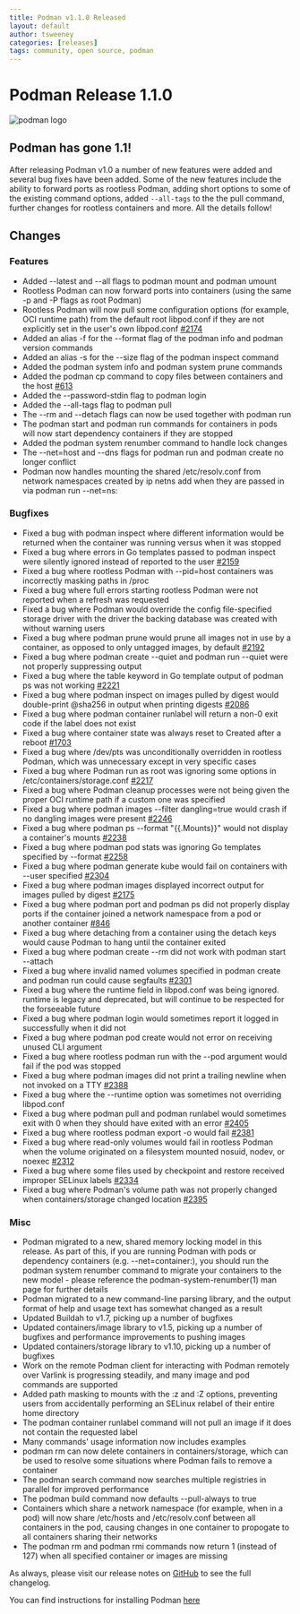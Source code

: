 ```yaml
---
title: Podman v1.1.0 Released
layout: default
author: tsweeney
categories: [releases]
tags: community, open source, podman
---
```


# Podman Release 1.1.0

![podman logo](https://podman.io/images/podman.svg)

## Podman has gone 1.1!

After releasing Podman v1.0 a number of new features were added and several bug fixes
have been added.  Some of the new features include the ability to forward ports as
rootless Podman, adding short options to some of the existing command options,
added `--all-tags` to the the pull command, further changes for
rootless containers and more.  All the details follow!

<!--readmore-->

## Changes

### Features

 * Added --latest and --all flags to podman mount and podman umount
 * Rootless Podman can now forward ports into containers (using the same -p and -P flags as root Podman)
 * Rootless Podman will now pull some configuration options (for example, OCI runtime path) from the default root libpod.conf if they are not explicitly set in the user's own libpod.conf [#2174](https://github.com/containers/podman/issues/2174)
 * Added an alias -f for the --format flag of the podman info and podman version commands
 * Added an alias -s for the --size flag of the podman inspect command
 * Added the podman system info and podman system prune commands
 * Added the podman cp command to copy files between containers and the host [#613](https://github.com/containers/podman/issues/613)
 * Added the --password-stdin flag to podman login
 * Added the --all-tags flag to podman pull
 * The --rm and --detach flags can now be used together with podman run
 * The podman start and podman run commands for containers in pods will now start dependency containers if they are stopped
 * Added the podman system renumber command to handle lock changes
 * The --net=host and --dns flags for podman run and podman create no longer conflict
 * Podman now handles mounting the shared /etc/resolv.conf from network namespaces created by ip netns add when they are passed in via podman run --net=ns:

### Bugfixes

 * Fixed a bug with podman inspect where different information would be returned when the container was running versus when it was stopped
 * Fixed a bug where errors in Go templates passed to podman inspect were silently ignored instead of reported to the user [#2159](https://github.com/containers/podman/issues/2159)
 * Fixed a bug where rootless Podman with --pid=host containers was incorrectly masking paths in /proc
 * Fixed a bug where full errors starting rootless Podman were not reported when a refresh was requested
 * Fixed a bug where Podman would override the config file-specified storage driver with the driver the backing database was created with without warning users
 * Fixed a bug where podman prune would prune all images not in use by a container, as opposed to only untagged images, by default [#2192](https://github.com/containers/podman/issues/2192)
 * Fixed a bug where podman create --quiet and podman run --quiet were not properly suppressing output
 * Fixed a bug where the table keyword in Go template output of podman ps was not working [#2221](https://github.com/containers/podman/issues/2221)
 * Fixed a bug where podman inspect on images pulled by digest would double-print @sha256 in output when printing digests [#2086](https://github.com/containers/podman/issues/2086)
 * Fixed a bug where podman container runlabel will return a non-0 exit code if the label does not exist
 * Fixed a bug where container state was always reset to Created after a reboot [#1703](https://github.com/containers/podman/issues/1703)
 * Fixed a bug where /dev/pts was unconditionally overridden in rootless Podman, which was unnecessary except in very specific cases
 * Fixed a bug where Podman run as root was ignoring some options in /etc/containers/storage.conf [#2217](https://github.com/containers/podman/issues/2217)
 * Fixed a bug where Podman cleanup processes were not being given the proper OCI runtime path if a custom one was specified
 * Fixed a bug where podman images --filter dangling=true would crash if no dangling images were present [#2246](https://github.com/containers/podman/issues/2246)
 * Fixed a bug where podman ps --format "{{.Mounts}}" would not display a container's mounts [#2238](https://github.com/containers/podman/issues/2238)
 * Fixed a bug where podman pod stats was ignoring Go templates specified by --format [#2258](https://github.com/containers/podman/issues/2258)
 * Fixed a bug where podman generate kube would fail on containers with --user specified [#2304](https://github.com/containers/podman/issues/2304)
 * Fixed a bug where podman images displayed incorrect output for images pulled by digest [#2175](https://github.com/containers/podman/issues/2175)
 * Fixed a bug where podman port and podman ps did not properly display ports if the container joined a network namespace from a pod or another container [#846](https://github.com/containers/podman/issues/846)
 * Fixed a bug where detaching from a container using the detach keys would cause Podman to hang until the container exited
 * Fixed a bug where podman create --rm did not work with podman start --attach
 * Fixed a bug where invalid named volumes specified in podman create and podman run could cause segfaults [#2301](https://github.com/containers/podman/issues/2301)
 * Fixed a bug where the runtime field in libpod.conf was being ignored. runtime is legacy and deprecated, but will continue to be respected for the forseeable future
 * Fixed a bug where podman login would sometimes report it logged in successfully when it did not
 * Fixed a bug where podman pod create would not error on receiving unused CLI argument
 * Fixed a bug where rootless podman run with the --pod argument would fail if the pod was stopped
 * Fixed a bug where podman images did not print a trailing newline when not invoked on a TTY [#2388](https://github.com/containers/podman/issues/2388)
 * Fixed a bug where the --runtime option was sometimes not overriding libpod.conf
 * Fixed a bug where podman pull and podman runlabel would sometimes exit with 0 when they should have exited with an error [#2405](https://github.com/containers/podman/issues/2405)
 * Fixed a bug where rootless podman export -o would fail [#2381](https://github.com/containers/podman/issues/2381)
 * Fixed a bug where read-only volumes would fail in rootless Podman when the volume originated on a filesystem mounted nosuid, nodev, or noexec [#2312](https://github.com/containers/podman/issues/2312)
 * Fixed a bug where some files used by checkpoint and restore received improper SELinux labels [#2334](https://github.com/containers/podman/issues/2334)
 * Fixed a bug where Podman's volume path was not properly changed when containers/storage changed location [#2395](https://github.com/containers/podman/issues/2395)

### Misc

 * Podman migrated to a new, shared memory locking model in this release. As part of this, if you are running Podman with pods or dependency containers (e.g. --net=container:), you should run the podman system renumber command to migrate your containers to the new model - please reference the podman-system-renumber(1) man page for further details
 * Podman migrated to a new command-line parsing library, and the output format of help and usage text has somewhat changed as a result
 * Updated Buildah to v1.7, picking up a number of bugfixes
 * Updated containers/image library to v1.5, picking up a number of bugfixes and performance improvements to pushing images
 * Updated containers/storage library to v1.10, picking up a number of bugfixes
 * Work on the remote Podman client for interacting with Podman remotely over Varlink is progressing steadily, and many image and pod commands are supported
 * Added path masking to mounts with the :z and :Z options, preventing users from accidentally performing an SELinux relabel of their entire home directory
 * The podman container runlabel command will not pull an image if it does not contain the requested label
 * Many commands' usage information now includes examples
 * podman rm can now delete containers in containers/storage, which can be used to resolve some situations where Podman fails to remove a container
 * The podman search command now searches multiple registries in parallel for improved performance
 * The podman build command now defaults --pull-always to true
 * Containers which share a network namespace (for example, when in a pod) will now share /etc/hosts and /etc/resolv.conf between all containers in the pod, causing changes in one container to propogate to all containers sharing their networks
 * The podman rm and podman rmi commands now return 1 (instead of 127) when all specified container or images are missing

As always, please visit our release notes on [GitHub](https://github.com/containers/podman/blob/master/RELEASE_NOTES.md) to see the full changelog.

You can find instructions for installing Podman [here](https://github.com/containers/podman/blob/master/install.md)
